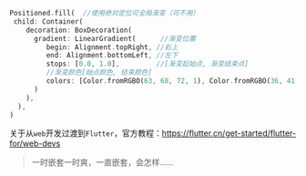 ```dart
Positioned.fill(  //使用绝对定位可全局渐变（可不用）
 child: Container(
    decoration: BoxDecoration(
      gradient: LinearGradient(      //渐变位置
         begin: Alignment.topRight, //右上
         end: Alignment.bottomLeft, //左下
         stops: [0.0, 1.0],         //[渐变起始点, 渐变结束点]
         //渐变颜色[始点颜色, 结束颜色]
         colors: [Color.fromRGBO(63, 68, 72, 1), Color.fromRGBO(36, 41, 46, 1)]
      )
    ),
  ),
)
```

关于从`web`开发过渡到`Flutter`，官方教程：https://flutter.cn/get-started/flutter-for/web-devs

> 一时嵌套一时爽，一直嵌套，会怎样……

[^ref]: https://blog.csdn.net/qq_41614928/article/details/107282159
